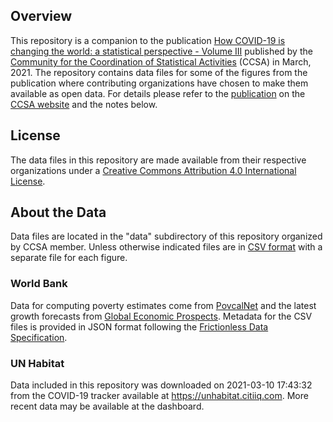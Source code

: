 
## Overview

This repository is a companion to the publication
[How COVID-19 is changing the world: a statistical perspective - Volume III][pub-v3]
published by the [Community for the Coordination of Statistical Activities][ccsa] (CCSA) in March, 2021.
The repository contains data files for some of the figures from the publication where contributing
organizations have chosen to make them available as open data. For details please refer to the
[publication][pub-v3] on the [CCSA website][ccsa] and the notes below.

## License ##

The data files in this repository are made available from their respective organizations
under a [Creative Commons Attribution 4.0 International License][cc-by].


## About the Data

Data files are located in the "data" subdirectory of this repository organized by CCSA member.
Unless otherwise indicated files are in [CSV format][csv] with a separate file for each figure.

### World Bank ###

Data for computing poverty estimates come from [PovcalNet][povcal] and the latest growth forecasts
from [Global Economic Prospects][gep]. Metadata for the CSV files is provided in JSON format
following the [Frictionless Data Specification][frictionless].

### UN Habitat ###

Data included in this repository was downloaded on 2021-03-10 17:43:32 from the COVID-19 tracker available at
<https://unhabitat.citiiq.com>. More recent data may be available at the dashboard.

[ccsa]:   https://unstats.un.org/unsd/ccsa/
[pub-v3]: https://unstats.un.org/unsd/ccsa/
[csv]:    http://opendatahandbook.org/guide/en/appendices/file-formats/#comma-separated-files
[cc-by]:  http://creativecommons.org/licenses/by/4.0/ 

[povcal]: http://iresearch.worldbank.org/PovcalNet/home.aspx
[gep]:    https://www.worldbank.org/en/publication/global-economic-prospects
[frictionless]: https://specs.frictionlessdata.io/
